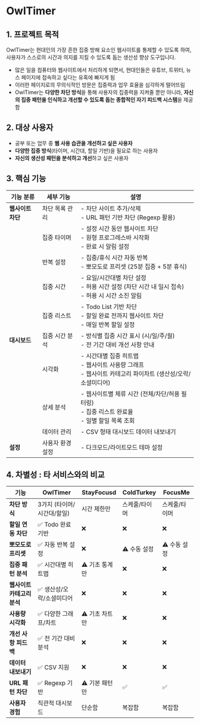 # OwlTimer
## 1. 프로젝트 목적
OwlTimer는 현대인의 가장 흔한 집중 방해 요소인 웹사이트를 통제할 수 있도록 하여, 사용자가 스스로의 시간과 의지를 지킬 수 있도록 돕는 생산성 향상 도구입니다.
- 많은 일을 컴퓨터와 웹사이트에서 처리하게 되면서, 현대인들은 유튜브, 트위터, 뉴스 페이지에 접속하고 싶다는 유혹에 빠지게 됨
- 이러한 페이지로의 무의식적인 방문은 집중력과 업무 효율을 심각하게 떨어뜨림
- OwlTimer는 **다양한 차단 방식**을 통해 사용자의 집중력을 지켜줄 뿐만 아니라, **자신의 집중 패턴을 인식하고 개선할 수 있도록 돕는 종합적인 자기 피드백 시스템**을 제공함

## 2. 대상 사용자 
- 공부 또는 업무 중 **웹 사용 습관을 개선하고 싶은 사용자**
- **다양한 집중 방식**(타이머, 시간대, 할일 기반)을 필요로 하는 사용자
- **자신의 생산성 패턴을 분석하고 개선**하고 싶은 사용자

## 3. 핵심 기능
| 기능 분류       | 세부 기능        | 설명 |
|----------------|------------------|------|
| **웹사이트 차단** | 차단 목록 관리     | - 차단 사이트 추가/삭제<br>- URL 패턴 기반 차단 (Regexp 활용) |
|                | 집중 타이머       | - 설정 시간 동안 웹사이트 차단<br>- 원형 프로그레스바 시작화<br>- 완료 시 알림 설정 |
|                | 반복 설정         | - 집중/휴식 시간 자동 반복<br>- 뽀모도로 프리셋 (25분 집중 + 5분 휴식) |
|                | 집중 시간         | - 요일/시간대별 차단 설정<br>- 허용 시간 설정 (차단 시간 내 일시 접속)<br>- 허용 시 시간 소진 알림 |
|                | 집중 리스트       | - Todo List 기반 차단<br>- 할일 완료 전까지 웹사이트 차단<br>- 매일 반복 할일 설정 |
| **대시보드**     | 집중 시간 분석     | - 방식별 집중 시간 표시 (시/일/주/월)<br>- 전 기간 대비 개선 사항 안내 |
|                | 시각화            | - 시간대별 집중 히트맵<br>- 웹사이트 사용량 그래프<br>- 웹사이트 카테고리 파이차트 (생산성/오락/소셜미디어) |
|                | 상세 분석         | - 웹사이트별 체류 시간 (전체/차단/허용 필터링)<br>- 집중 리스트 완료율<br>- 일별 할일 목록 조회 |
|                | 데이터 관리       | - CSV 형태 대시보드 데이터 내보내기 |
| **설정**        | 사용자 환경 설정   | - 다크모드/라이트모드 테마 설정 |


## 4. 차별성 : 타 서비스와의 비교
| 기능 | OwlTimer | StayFocusd | ColdTurkey | FocusMe |
|------|----------|------------|-------------|---------|
| **차단 방식** | 3가지 (타이머/시간대/할일) | 시간 제한만 | 스케줄/타이머 | 스케줄/타이머 |
| **할일 연동 차단** | ✅ Todo 완료 기반 | ❌ | ❌ | ❌ |
| **뽀모도로 프리셋** | ✅ 자동 반복 설정 | ❌ | ⚠️ 수동 설정 | ⚠️ 수동 설정 |
| **집중 패턴 분석** | ✅ 시간대별 히트맵 | ⚠️ 기초 통계만 | ❌ | ❌ |
| **웹사이트 카테고리 분석** | ✅ 생산성/오락/소셜미디어 | ❌ | ❌ | ❌ |
| **사용량 시각화** | ✅ 다양한 그래프/차트 | ⚠️ 기초 차트만 | ❌ | ❌ |
| **개선 사항 피드백** | ✅ 전 기간 대비 분석 | ❌ | ❌ | ❌ |
| **데이터 내보내기** | ✅ CSV 지원 | ❌ | ❌ | ❌ |
| **URL 패턴 차단** | ✅ Regexp 기반 | ⚠️ 기본 패턴만 | ✅ | ✅ |
| **사용자 경험** | 직관적 대시보드 | 단순함 | 복잡함 | 복잡함 |
